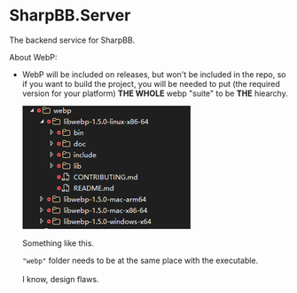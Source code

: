 ﻿# SharpBB.Server
The backend service for SharpBB. 

About WebP:
 - WebP will be included on releases, but won't be included in the repo,
 so if you want to build the project,
 you will be needed to put (the required version for your platform) **THE WHOLE** webp "suite" 
    to be  **THE** hiearchy. 
 
    
    ![Something like this. ](.github/F1.png)


    Something like this. 

    `"webp"` folder needs to be at the same place with the executable. <br/><br/> I know, design flaws. 

